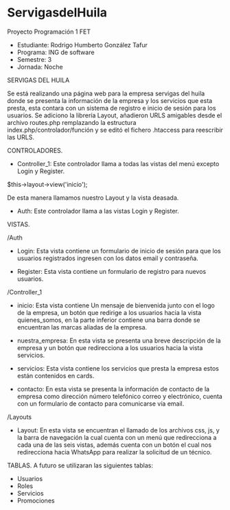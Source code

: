 # ServigasdelHuila
Proyecto Programación 1 FET

- Estudiante: Rodrigo Humberto González Tafur 
- Programa: ING de software 
- Semestre: 3 
- Jornada: Noche

SERVIGAS DEL HUILA

Se está realizando una página web para la empresa servigas del huila donde se presenta la información de la empresa y los servicios que esta presta, esta contara con un sistema de registro e inicio de sesión para los usuarios.
Se adiciono la librería Layout, añadieron URLS amigables desde el archivo routes.php remplazando la estructura index.php/controlador/función y se editó el fichero .htaccess para reescribir las URLS.

CONTROLADORES.

- Controller_1: Este controlador llama a todas las vistas del menú excepto Login y Register.

$this->layout->view('inicio');

De esta manera llamamos nuestro Layout y la vista deasada.

- Auth: Este controlador llama a las vistas Login y Register.


VISTAS. 

/Auth
-	Login: Esta vista contiene un formulario de inicio de sesión para que los usuarios registrados ingresen con los datos email y contraseña.

-	Register: Esta vista contiene un formulario de registro para nuevos usuarios.


/Controller_1
-	inicio: Esta vista contiene Un mensaje de bienvenida junto con el logo de la empresa, un botón que redirige a los usuarios hacia la vista quienes_somos, en la parte inferior contiene una barra donde se encuentran las marcas aliadas de la empresa.

-	nuestra_empresa: En esta vista se presenta una breve descripción de la empresa y un botón que redirecciona a los usuarios hacia la vista servicios.
-	servicios: Esta vista contiene los servicios que presta la empresa estos están contenidos en cards.

-	contacto: En esta vista se presenta la información de contacto de la empresa como dirección número telefónico correo y electrónico, cuenta con un formulario de contacto para comunicarse vía email.


/Layouts
-	Layout: 
En esta vista se encuentran el llamado de los archivos css, js, y la barra de navegación la cual cuenta con un menú que redirecciona a cada una de las seis vistas, además cuenta con un botón el cual nos redirecciona hacia WhatsApp para realizar la solicitud de un técnico.

TABLAS.
A futuro se utilizaran las siguientes tablas:

- Usuarios
- Roles
- Servicios
- Promociones
